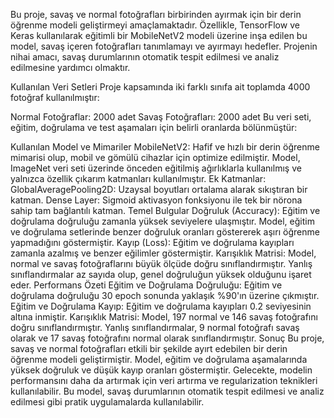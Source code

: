 
Bu proje, savaş ve normal fotoğrafları birbirinden ayırmak için bir derin öğrenme modeli geliştirmeyi amaçlamaktadır. Özellikle, TensorFlow ve Keras kullanılarak eğitimli bir MobileNetV2 modeli üzerine inşa edilen bu model, savaş içeren fotoğrafları tanımlamayı ve ayırmayı hedefler. Projenin nihai amacı, savaş durumlarının otomatik tespit edilmesi ve analiz edilmesine yardımcı olmaktır.

Kullanılan Veri Setleri
Proje kapsamında iki farklı sınıfa ait toplamda 4000 fotoğraf kullanılmıştır:

Normal Fotoğraflar: 2000 adet
Savaş Fotoğrafları: 2000 adet
Bu veri seti, eğitim, doğrulama ve test aşamaları için belirli oranlarda bölünmüştür:

Kullanılan Model ve Mimariler
MobileNetV2: Hafif ve hızlı bir derin öğrenme mimarisi olup, mobil ve gömülü cihazlar için optimize edilmiştir. Model, ImageNet veri seti üzerinde önceden eğitilmiş ağırlıklarla kullanılmış ve yalnızca özellik çıkarım katmanları kullanılmıştır.
Ek Katmanlar:
GlobalAveragePooling2D: Uzaysal boyutları ortalama alarak sıkıştıran bir katman.
Dense Layer: Sigmoid aktivasyon fonksiyonu ile tek bir nörona sahip tam bağlantılı katman.
Temel Bulgular
Doğruluk (Accuracy): Eğitim ve doğrulama doğruluğu zamanla yüksek seviyelere ulaşmıştır. Model, eğitim ve doğrulama setlerinde benzer doğruluk oranları göstererek aşırı öğrenme yapmadığını göstermiştir.
Kayıp (Loss): Eğitim ve doğrulama kayıpları zamanla azalmış ve benzer eğilimler göstermiştir.
Karışıklık Matrisi: Model, normal ve savaş fotoğraflarını büyük ölçüde doğru sınıflandırmıştır. Yanlış sınıflandırmalar az sayıda olup, genel doğruluğun yüksek olduğunu işaret eder.
Performans Özeti
Eğitim ve Doğrulama Doğruluğu: Eğitim ve doğrulama doğruluğu 30 epoch sonunda yaklaşık %90'ın üzerine çıkmıştır.
Eğitim ve Doğrulama Kayıp: Eğitim ve doğrulama kayıpları 0.2 seviyesinin altına inmiştir.
Karışıklık Matrisi: Model, 197 normal ve 146 savaş fotoğrafını doğru sınıflandırmıştır. Yanlış sınıflandırmalar, 9 normal fotoğrafı savaş olarak ve 17 savaş fotoğrafını normal olarak sınıflandırmıştır.
Sonuç
Bu proje, savaş ve normal fotoğrafları etkili bir şekilde ayırt edebilen bir derin öğrenme modeli geliştirmiştir. Model, eğitim ve doğrulama aşamalarında yüksek doğruluk ve düşük kayıp oranları göstermiştir. Gelecekte, modelin performansını daha da artırmak için veri artırma ve regularization teknikleri kullanılabilir. Bu model, savaş durumlarının otomatik tespit edilmesi ve analiz edilmesi gibi pratik uygulamalarda kullanılabilir.
